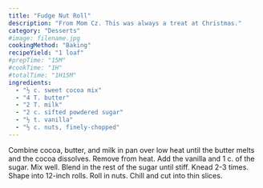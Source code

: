 ```yaml
---
title: "Fudge Nut Roll"
description: "From Mom Cz. This was always a treat at Christmas."
category: "Desserts"
#image: filename.jpg
cookingMethod: "Baking"
recipeYield: "1 loaf"
#prepTime: "15M"
#cookTime: "1H"
#totalTime: "1H15M"
ingredients:
  - "½ c. sweet cocoa mix"
  - "4 T. butter"
  - "2 T. milk"
  - "2 c. sifted powdered sugar"
  - "½ t. vanilla"
  - "½ c. nuts, finely-chopped"
---
```


Combine cocoa, butter, and milk in pan over low heat until the butter melts and the cocoa dissolves.
Remove from heat. Add the vanilla and 1 c. of the sugar. Mix well. Blend in the rest of the sugar until stiff.
Knead 2-3 times.
Shape into 12-inch rolls. Roll in nuts.
Chill and cut into thin slices.
